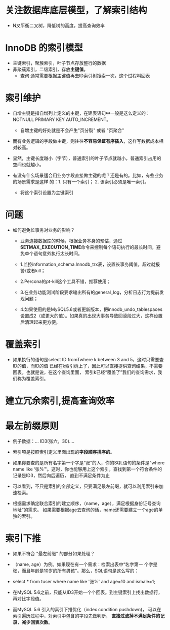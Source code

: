 # 关注数据库底层模型，了解索引结构
- N叉平衡二叉树，降低树的高度，提高查询效率


# InnoDB 的索引模型
- 主键索引，聚蔟索引，叶子节点存放整行的数据
- 非聚蔟索引，二级索引，存放**主键值**。 
    - 查询 通常需要根据主键值再去ID索引树搜索一次，这个过程叫回表
    
    

# 索引维护
- 自增主键是指自增列上定义的主键，在建表语句中一般是这么定义的： NOTNULL PRIMARY KEY AUTO_INCREMENT。
    - 自增主键的好处就是不会产生"页分裂" 或者 "页聚合"
- 而有业务逻辑的字段做主键，则往往**不容易保证有序插入**，这样写数据成本相对较高。
- 显然，主键长度越小（字节），普通索引的叶子节点就越小，普通索引占用的空间也就越小。

- 有没有什么场景适合用业务字段直接做主键的呢？还是有的。比如，有些业务的场景需求是这样 的：1. 只有一个索引； 2. 该索引必须是唯一索引。
    - 将这个索引设置为主键索引

# 问题
- 如何避免长事务对业务的影响？
    - 业务连接数据库的时候，根据业务本身的预估，通过**SETMAX_EXECUTION_TIME**命令来控制每个语句执行的最长时间，避免单个语句意外执行太长时间。
    
    - 1.监控information_schema.Innodb_trx表，设置长事务阈值，超过就报警/或者kill；
    - 2.Percona的pt-kill这个工具不错，推荐使用；
    - 3.在业务功能测试阶段要求输出所有的general_log，分析日志行为提前发现问题；
    - 4.如果使用的是MySQL5.6或者更新版本，把innodb_undo_tablespaces设置成2（或更大的值）。如果真的出现大事务导致回滚段过大，这样设置后清理起来更方便。
    
    
# 覆盖索引
- 如果执行的语句是select ID fromTwhere k between 3 and 5，这时只需要查ID的值，而ID的值
  已经在k索引树上了，因此可以直接提供查询结果，不需要回表。也就是说，在这个查询里面， 索引k已经“覆盖了”我们的查询需求，我们称为覆盖索引。

# **建立冗余索引,提高查询效率** 
  
# 最左前缀原则
- 例子数据：... ID3(张六，30)....


- 索引项是按照索引定义里面出现的**字段顺序排序的**。
- 如果你要查的是所有名字第一个字是“张”的人，你的SQL语句的条件是"where name like ‘张%’"。这时，你也能够用上这个索引，查找到第一个符合条件的记录是ID3，然后向后遍历， 直到不满足条件为止
- 可以看到，不只是索引的全部定义，只要满足最左前缀，就可以利用索引来加速检索。

- 根据需求确定联合索引的建立顺序，（name，age），满足根据身份证号查询地址”的需求。 如果需要根据age去查询的话，name还需要建立一个age的单独的索引。


# 索引下推
- 如果不符合 "最左前缀" 的部分如果处理？ 
 - （name, age）为例。如果现在有一个需求：检索出表中“名字第一 个字是张，而且年龄是10岁的所有男孩”。那么，SQL语句是这么写的：
 - select * from tuser where name like '张%' and age=10 and ismale=1;
 
 - 在MySQL 5.6之前，只能从ID3开始一个个回表。到主键索引上找出数据行，再对比字段值。
 - 而MySQL 5.6 引入的索引下推优化（index condition pushdown)， 可以在索引遍历过程中，对索引中包含的字段先做判断，
 **直接过滤掉不满足条件的记录**，**减少回表次数**。